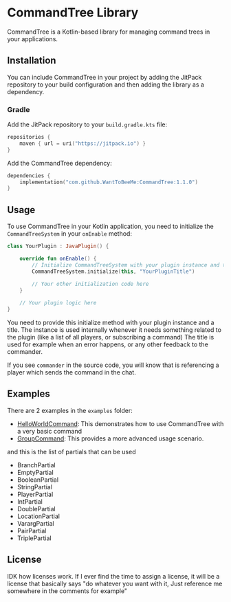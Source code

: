 # CommandTree Library

CommandTree is a Kotlin-based library for managing command trees in your applications.

## Installation

You can include CommandTree in your project by adding the JitPack repository to your build configuration and then adding the library as a dependency.

### Gradle

Add the JitPack repository to your `build.gradle.kts` file:

```kotlin
repositories {
    maven { url = uri("https://jitpack.io") }
}
```

Add the CommandTree dependency:

```kotlin
dependencies {
    implementation("com.github.WantToBeeMe:CommandTree:1.1.0")
}
```

## Usage

To use CommandTree in your Kotlin application, you need to initialize the `CommandTreeSystem` in your `onEnable` method:

```kotlin
class YourPlugin : JavaPlugin() {

    override fun onEnable() {
        // Initialize CommandTreeSystem with your plugin instance and title
        CommandTreeSystem.initialize(this, "YourPluginTitle")
        
        // Your other initialization code here
    }

    // Your plugin logic here
}
```

You need to provide this initialize method with your plugin instance and a title.
The instance is used internally whenever it needs something related to the plugin (like a list of all players, or subscribing a command)
The title is used for example when an error happens, or any other feedback to the commander.

If you see `commander` in the source code, you will know that is referencing a player which sends the command in the chat.

## Examples

There are 2 examples in the `examples` folder:
- [HelloWorldCommand](examples/HelloWorldCommand.kt): This demonstrates how to use CommandTree with a very basic command
- [GroupCommand](examples/GroupCommand.kt): This provides a more advanced usage scenario.  

and this is the list of partials that can be used
-  BranchPartial
- EmptyPartial 
- BooleanPartial 
- StringPartial 
- PlayerPartial
- IntPartial
- DoublePartial
- LocationPartial
- VarargPartial
- PairPartial
- TriplePartial

## License
IDK how licenses work. If I ever find the time to assign a license, it will be a license that basically says "do whatever you want with it, Just reference me somewhere in the comments for example"
